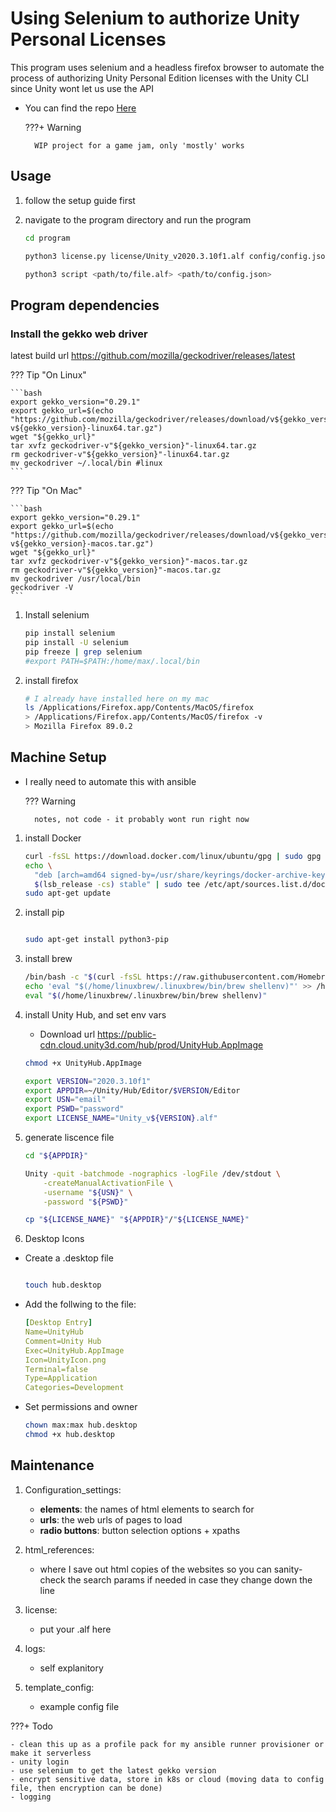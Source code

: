 # Using Selenium to authorize Unity Personal Licenses

This program uses selenium and a headless firefox browser to automate the process of authorizing Unity Personal Edition licenses with the Unity CLI since Unity wont let us use the API

- You can find the repo [Here](https://github.com/cloudymax/unity-self-auth)

    ???+ Warning 

        WIP project for a game jam, only 'mostly' works




## Usage

1. follow the setup guide first

2. navigate to the program directory and run the program 

    ```bash
    cd program

    python3 license.py license/Unity_v2020.3.10f1.alf config/config.json

    python3 script <path/to/file.alf> <path/to/config.json>
    ```

## Program dependencies

### Install the gekko web driver

latest build url <a>https://github.com/mozilla/geckodriver/releases/latest</a>

??? Tip "On Linux"

    ```bash
    export gekko_version="0.29.1"
    export gekko_url=$(echo "https://github.com/mozilla/geckodriver/releases/download/v${gekko_version}/geckodriver-v${gekko_version}-linux64.tar.gz")
    wget "${gekko_url}"
    tar xvfz geckodriver-v"${gekko_version}"-linux64.tar.gz
    rm geckodriver-v"${gekko_version}"-linux64.tar.gz
    mv geckodriver ~/.local/bin #linux
    ```

??? Tip "On Mac"

    ```bash
    export gekko_version="0.29.1"
    export gekko_url=$(echo "https://github.com/mozilla/geckodriver/releases/download/v${gekko_version}/geckodriver-v${gekko_version}-macos.tar.gz")
    wget "${gekko_url}"
    tar xvfz geckodriver-v"${gekko_version}"-macos.tar.gz
    rm geckodriver-v"${gekko_version}"-macos.tar.gz
    mv geckodriver /usr/local/bin
    geckodriver -V
    ```

1. Install selenium

    ```bash
    pip install selenium
    pip install -U selenium
    pip freeze | grep selenium
    #export PATH=$PATH:/home/max/.local/bin
    ```

2. install firefox

    ```bash
    # I already have installed here on my mac
    ls /Applications/Firefox.app/Contents/MacOS/firefox
    > /Applications/Firefox.app/Contents/MacOS/firefox -v
    > Mozilla Firefox 89.0.2
    ```

## Machine Setup

- I really need to automate this with ansible

    ??? Warning
    
        notes, not code - it probably wont run right now

1. install Docker

    ```zsh
    curl -fsSL https://download.docker.com/linux/ubuntu/gpg | sudo gpg --dearmor -o /usr/share/keyrings/docker-archive-keyring.gpg
    echo \
      "deb [arch=amd64 signed-by=/usr/share/keyrings/docker-archive-keyring.gpg] https://download.docker.com/linux/ubuntu \
      $(lsb_release -cs) stable" | sudo tee /etc/apt/sources.list.d/docker.list > /dev/null
    sudo apt-get update
    ```

2. install pip

    ```zsh

    sudo apt-get install python3-pip

    ```

3. install brew

    ```zsh
    /bin/bash -c "$(curl -fsSL https://raw.githubusercontent.com/Homebrew/install/HEAD/install.sh)"
    echo 'eval "$(/home/linuxbrew/.linuxbrew/bin/brew shellenv)"' >> /home/max/.profile
    eval "$(/home/linuxbrew/.linuxbrew/bin/brew shellenv)"
    ```

4. install Unity Hub, and set env vars

    - Download url <a>https://public-cdn.cloud.unity3d.com/hub/prod/UnityHub.AppImage</a>

    ```zsh
    chmod +x UnityHub.AppImage

    export VERSION="2020.3.10f1"
    export APPDIR=~/Unity/Hub/Editor/$VERSION/Editor
    export USN="email"
    export PSWD="password"
    export LICENSE_NAME="Unity_v${VERSION}.alf"
    ```


5. generate liscence file

    ```zsh
    cd "${APPDIR}"

    Unity -quit -batchmode -nographics -logFile /dev/stdout \
        -createManualActivationFile \
        -username "${USN}" \
        -password "${PSWD}"

    cp "${LICENSE_NAME}" "${APPDIR}"/"${LICENSE_NAME}"
    ```


6. Desktop Icons

- Create a .desktop file

    ```zsh
    
    touch hub.desktop
    
    ```

- Add the follwing to the file:

    ```yaml
    [Desktop Entry]
    Name=UnityHub
    Comment=Unity Hub
    Exec=UnityHub.AppImage
    Icon=UnityIcon.png
    Terminal=false
    Type=Application
    Categories=Development
    ```

- Set permissions and owner

    ```zsh
    chown max:max hub.desktop
    chmod +x hub.desktop
    ```

## Maintenance

1. Configuration_settings:

    - <b>elements</b>: the names of html elements to search for
    - <b>urls</b>: the web urls of pages to load
    - <b>radio buttons</b>: button selection options + xpaths

2. html_references:

    - where I save out html copies of the websites so you can sanity-check the search params if needed in case they change down the line

3. license:

    - put your .alf here

4. logs:

    - self explanitory

5. template_config:

    - example config file

???+ Todo

    - clean this up as a profile pack for my ansible runner provisioner or make it serverless
    - unity login
    - use selenium to get the latest gekko version
    - encrypt sensitive data, store in k8s or cloud (moving data to config file, then encryption can be done)
    - logging